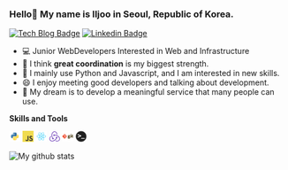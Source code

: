 ### Hello👋 My name is Iljoo in Seoul, Republic of Korea.<br/>
<!--
**mooniljoo/mooniljoo** is a ✨ _special_ ✨ repository because its `README.md` (this file) appears on your GitHub profile.

Here are some ideas to get you started:

- 🌱 I’m currently learning ...
- 👯 I’m looking to collaborate on ...
- 🤔 I’m looking for help with ...
- 💬 Ask me about ...
- 📫 How to reach me: ...
- 😄 Pronouns: ...
- ⚡ Fun fact: ...
-->


[![Tech Blog Badge](http://img.shields.io/badge/-Tech%20blog-000000?style=flat-square&logo=github&link=https://mooniljoo.tistory.com/)](https://mooniljoo.tistory.com/) [![Linkedin Badge](https://img.shields.io/badge/-LinkedIn-blue?style=flat-square&logo=Linkedin&logoColor=white&link=https://www.linkedin.com/in/minsu-kim-336289160/)](https://www.linkedin.com/in/oneweek/)

- 💻 Junior WebDevelopers Interested in Web and Infrastructure
- 💬 I think **great coordination** is my biggest strength.
- 📝 I mainly use Python and Javascript, and I am interested in new skills.
- 😄 I enjoy meeting good developers and talking about development.
- 🌈 My dream is to develop a meaningful service that many people can use.

**Skills and Tools**  

<code><img height="20" src="https://raw.githubusercontent.com/github/explore/80688e429a7d4ef2fca1e82350fe8e3517d3494d/topics/python/python.png"></code>
<code><img height="20" src="https://raw.githubusercontent.com/github/explore/80688e429a7d4ef2fca1e82350fe8e3517d3494d/topics/javascript/javascript.png"></code>
<code><img height="20" src="https://raw.githubusercontent.com/github/explore/80688e429a7d4ef2fca1e82350fe8e3517d3494d/topics/react/react.png"></code>
<code><img height="20" src="https://raw.githubusercontent.com/github/explore/80688e429a7d4ef2fca1e82350fe8e3517d3494d/topics/redux/redux.png"></code>
<code><img height="20" src="https://raw.githubusercontent.com/github/explore/80688e429a7d4ef2fca1e82350fe8e3517d3494d/topics/git/git.png"></code>
<code><img height="20" src="https://raw.githubusercontent.com/github/explore/80688e429a7d4ef2fca1e82350fe8e3517d3494d/topics/terminal/terminal.png"></code>


![My github stats](https://github-readme-stats.vercel.app/api?username=week-ends&show_icons=true&hide_border=true)
